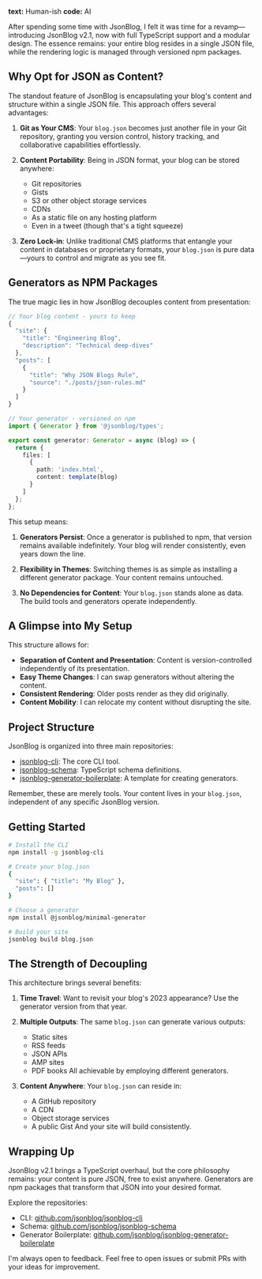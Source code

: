 
**text:** Human-ish
**code:** AI

After spending some time with JsonBlog, I felt it was time for a revamp—introducing JsonBlog v2.1, now with full TypeScript support and a modular design. The essence remains: your entire blog resides in a single JSON file, while the rendering logic is managed through versioned npm packages.

## Why Opt for JSON as Content?

The standout feature of JsonBlog is encapsulating your blog's content and structure within a single JSON file. This approach offers several advantages:

1. **Git as Your CMS**: Your `blog.json` becomes just another file in your Git repository, granting you version control, history tracking, and collaborative capabilities effortlessly.

2. **Content Portability**: Being in JSON format, your blog can be stored anywhere:

   - Git repositories
   - Gists
   - S3 or other object storage services
   - CDNs
   - As a static file on any hosting platform
   - Even in a tweet (though that's a tight squeeze)

3. **Zero Lock-in**: Unlike traditional CMS platforms that entangle your content in databases or proprietary formats, your `blog.json` is pure data—yours to control and migrate as you see fit.

## Generators as NPM Packages

The true magic lies in how JsonBlog decouples content from presentation:

```typescript
// Your blog content - yours to keep
{
  "site": {
    "title": "Engineering Blog",
    "description": "Technical deep-dives"
  },
  "posts": [
    {
      "title": "Why JSON Blogs Rule",
      "source": "./posts/json-rules.md"
    }
  ]
}

// Your generator - versioned on npm
import { Generator } from '@jsonblog/types';

export const generator: Generator = async (blog) => {
  return {
    files: [
      {
        path: 'index.html',
        content: template(blog)
      }
    ]
  };
};
```

This setup means:

1. **Generators Persist**: Once a generator is published to npm, that version remains available indefinitely. Your blog will render consistently, even years down the line.

2. **Flexibility in Themes**: Switching themes is as simple as installing a different generator package. Your content remains untouched.

3. **No Dependencies for Content**: Your `blog.json` stands alone as data. The build tools and generators operate independently.

## A Glimpse into My Setup

This structure allows for:

- **Separation of Content and Presentation**: Content is version-controlled independently of its presentation.
- **Easy Theme Changes**: I can swap generators without altering the content.
- **Consistent Rendering**: Older posts render as they did originally.
- **Content Mobility**: I can relocate my content without disrupting the site.

## Project Structure

JsonBlog is organized into three main repositories:

- [jsonblog-cli](https://github.com/jsonblog/jsonblog-cli): The core CLI tool.
- [jsonblog-schema](https://github.com/jsonblog/jsonblog-schema): TypeScript schema definitions.
- [jsonblog-generator-boilerplate](https://github.com/jsonblog/jsonblog-generator-boilerplate): A template for creating generators.

Remember, these are merely tools. Your content lives in your `blog.json`, independent of any specific JsonBlog version.

## Getting Started

```bash
# Install the CLI
npm install -g jsonblog-cli

# Create your blog.json
{
  "site": { "title": "My Blog" },
  "posts": []
}

# Choose a generator
npm install @jsonblog/minimal-generator

# Build your site
jsonblog build blog.json
```

## The Strength of Decoupling

This architecture brings several benefits:

1. **Time Travel**: Want to revisit your blog's 2023 appearance? Use the generator version from that year.

2. **Multiple Outputs**: The same `blog.json` can generate various outputs:

   - Static sites
   - RSS feeds
   - JSON APIs
   - AMP sites
   - PDF books
     All achievable by employing different generators.

3. **Content Anywhere**: Your `blog.json` can reside in:
   - A GitHub repository
   - A CDN
   - Object storage services
   - A public Gist
     And your site will build consistently.

## Wrapping Up

JsonBlog v2.1 brings a TypeScript overhaul, but the core philosophy remains: your content is pure JSON, free to exist anywhere. Generators are npm packages that transform that JSON into your desired format.

Explore the repositories:

- CLI: [github.com/jsonblog/jsonblog-cli](https://github.com/jsonblog/jsonblog-cli)
- Schema: [github.com/jsonblog/jsonblog-schema](https://github.com/jsonblog/jsonblog-schema)
- Generator Boilerplate: [github.com/jsonblog/jsonblog-generator-boilerplate](https://github.com/jsonblog/jsonblog-generator-boilerplate)

I'm always open to feedback. Feel free to open issues or submit PRs with your ideas for improvement.
